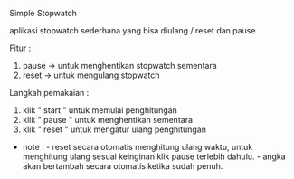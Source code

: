 Simple Stopwatch

aplikasi stopwatch sederhana yang bisa diulang / reset dan pause

Fitur :
1. pause -> untuk menghentikan stopwatch sementara
2. reset -> untuk mengulang stopwatch

Langkah pemakaian :
1. klik " start " untuk memulai penghitungan
2. klik " pause " untuk menghentikan sementara
3. klik " reset " untuk mengatur ulang penghitungan

* note :
  \- reset secara otomatis menghitung ulang waktu, untuk menghitung ulang sesuai keinginan klik pause terlebih dahulu.
  \- angka akan bertambah secara otomatis ketika sudah penuh.
